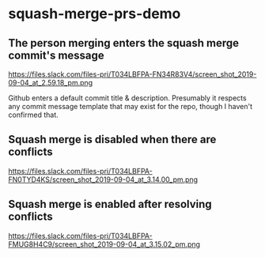 # squash-merge-prs-demo

## The person merging enters the squash merge commit's message
https://files.slack.com/files-pri/T034LBFPA-FN34R83V4/screen_shot_2019-09-04_at_2.59.18_pm.png

Github enters a default commit title & description. Presumably it respects any commit message template that may exist for the repo, though I haven't confirmed that.

## Squash merge is disabled when there are conflicts
https://files.slack.com/files-pri/T034LBFPA-FN0TYD4KS/screen_shot_2019-09-04_at_3.14.00_pm.png

## Squash merge is enabled after resolving conflicts
https://files.slack.com/files-pri/T034LBFPA-FMUG8H4C9/screen_shot_2019-09-04_at_3.15.02_pm.png
